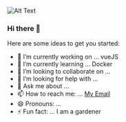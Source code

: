 ![Alt Text](https://media.giphy.com/media/vFKqnCdLPNOKc/giphy.gif)
### Hi there 👋

Here are some ideas to get you started:

- 🔭 I’m currently working on ... vueJS
- 🌱 I’m currently learning ... Docker
- 👯 I’m looking to collaborate on ...
- 🤔 I’m looking for help with ...
- 💬 Ask me about ...
- 📫 How to reach me: ... [My Email](hallo@peterkle.in)
- 😄 Pronouns: ...
- ⚡ Fun fact: ... I am a gardener

